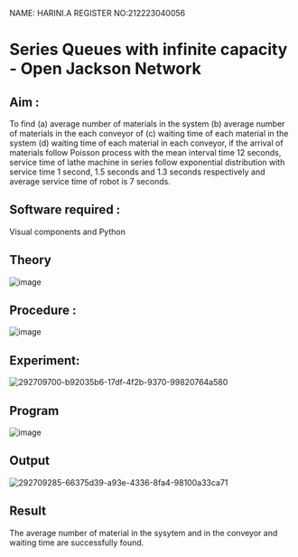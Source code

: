 NAME: HARINI.A 
REGISTER NO:212223040056


# Series Queues with infinite capacity - Open Jackson Network

## Aim :
To find (a) average number of materials in the system (b) average number of materials in the each conveyor of (c) waiting time of each material in the system (d) waiting time of each material in each conveyor, if the arrival  of materials follow Poisson process with the mean interval time 12 seconds, service time of  lathe machine in series follow exponential distribution  with service time  1 second, 1.5 seconds and 1.3 seconds respectively and average service time of robot is 7 seconds.

## Software required :
Visual components and Python

## Theory

![image](https://user-images.githubusercontent.com/103921593/203239736-7b81f599-71a8-4ae7-b63e-5d98acd9ea54.png)


## Procedure :

![image](https://user-images.githubusercontent.com/103921593/203239789-bc870dce-6727-487b-a0e2-4fc3f5114889.png)


## Experiment:
![292709700-b92035b6-17df-4f2b-9370-99820764a580](https://github.com/harinianand21/Open-Jacson-Networks/assets/145742813/7f76be71-0d0d-4710-a533-d6e02d251620)

## Program

![image](https://github.com/aswethaashok/Open-Jacson-Networks/assets/149987410/0a9a6e70-5533-48c7-9f6b-5d3ea6a5530d)

## Output
![292709285-66375d39-a93e-4336-8fa4-98100a33ca71](https://github.com/harinianand21/Open-Jacson-Networks/assets/145742813/2518a93d-c54d-465b-93fb-23caec9b133d)


## Result
The average number of material in the sysytem and in the conveyor and waiting time are successfully found.
